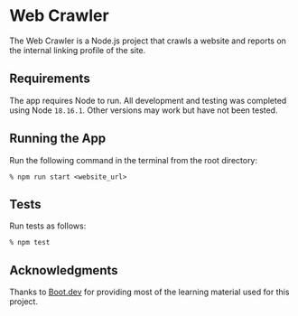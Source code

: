 # Web Crawler

The Web Crawler is a Node.js project that crawls a website and reports on the internal linking profile of the site.

## Requirements

The app requires Node to run. All development and testing was completed using Node `18.16.1`. Other versions may work but have not been tested.

## Running the App

Run the following command in the terminal from the root directory:

```shell
% npm run start <website_url>
```

## Tests

Run tests as follows:

```shell
% npm test
```

## Acknowledgments

Thanks to [Boot.dev](https://boot.dev) for providing most of the learning material used for this project.
